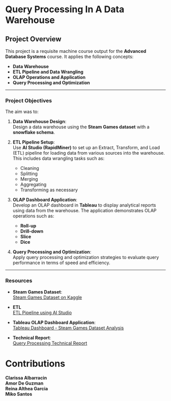 # Query Processing In A Data Warehouse

## **Project Overview**

This project is a requisite machine course output for the **Advanced Database Systems** course. It applies the following concepts:
- **Data Warehouse**
- **ETL Pipeline and Data Wrangling**
- **OLAP Operations and Application**
- **Query Processing and Optimization**

---

### **Project Objectives**
The aim was to: 
1. **Data Warehouse Design**:  
   Design a data warehouse using the **Steam Games dataset** with a **snowflake schema**.

2. **ETL Pipeline Setup**:  
   Use **AI Studio (RapidMiner)** to set up an Extract, Transform, and Load (ETL) pipeline for loading data from various sources into the warehouse. This includes data wrangling tasks such as:
   - Cleaning
   - Splitting
   - Merging
   - Aggregating
   - Transforming as necessary

3. **OLAP Dashboard Application**:  
   Develop an OLAP dashboard in **Tableau** to display analytical reports using data from the warehouse. The application demonstrates OLAP operations such as:
   - **Roll-up**
   - **Drill-down**
   - **Slice**
   - **Dice**

4. **Query Processing and Optimization**:  
   Apply query processing and optimization strategies to evaluate query performance in terms of speed and efficiency.

---

### **Resources**
- **Steam Games Dataset**:  
  [Steam Games Dataset on Kaggle](https://www.kaggle.com/datasets/fronkongames/steam-games-dataset)
- **ETL**  
  [ETL Pipeline using AI Studio](https://github.com/Mikosantos/Query-Processing-In-A-Data-Warehouse/blob/d6184a21663bee5900d167d2bc8b7cea982422a6/ETL.pdf)

- **Tableau OLAP Dashboard Application**:  
  [Tableau Dashboard - Steam Games Dataset Analysis](https://public.tableau.com/app/profile/reina.althea.garcia/viz/MCO1-SteamGamesDatasetAnalysisV2/Dashboard1?publish=yes)

- **Technical Report**:  
  [Query Processing Technical Report](https://github.com/Mikosantos/Query-Processing-In-A-Data-Warehouse/blob/d6184a21663bee5900d167d2bc8b7cea982422a6/Technical-Report.pdf)

# Contributions
**Clarissa Albarracin**<br>
**Amor De Guzman** 
<br>
**Reina Althea Garcia** 
<br>
**Miko Santos** 


